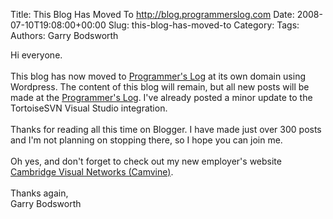 Title: This Blog Has Moved To http://blog.programmerslog.com
Date: 2008-07-10T19:08:00+00:00
Slug: this-blog-has-moved-to
Category: 
Tags: 
Authors: Garry Bodsworth

Hi everyone. <br/><br/>This blog has now moved to <a href="http://blog.programmerslog.com/">Programmer's Log</a> at its own domain using Wordpress.  The content of this blog will remain, but all new posts will be made at the <a href="http://blog.programmerslog.com/">Programmer's Log</a>.  I've already posted a minor update to the TortoiseSVN Visual Studio integration. <br/><br/>Thanks for reading all this time on Blogger.  I have made just over 300 posts and I'm not planning on stopping there, so I hope you can join me. <br/><br/>Oh yes, and don't forget to check out my new employer's website <a href="http://www.camvine.com/">Cambridge Visual Networks (Camvine)</a>. <br/><br/>Thanks again,<br/>Garry Bodsworth
